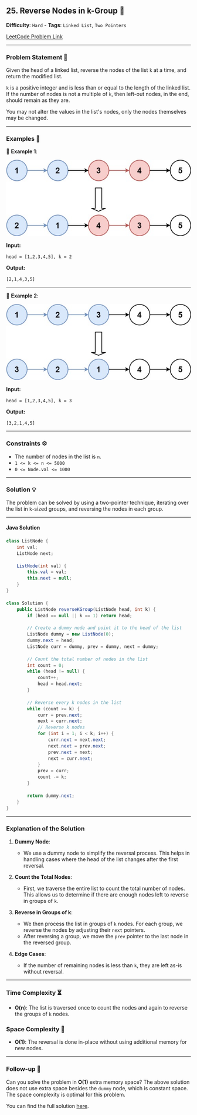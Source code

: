 ## 25. Reverse Nodes in k-Group 🔄

**Difficulty**: `Hard` - **Tags**: `Linked List`, `Two Pointers`

[LeetCode Problem Link](https://leetcode.com/problems/reverse-nodes-in-k-group/)

---

### Problem Statement 📜

Given the head of a linked list, reverse the nodes of the list `k` at a time, and return the modified list.

`k` is a positive integer and is less than or equal to the length of the linked list. If the number of nodes is not a multiple of `k`, then left-out nodes, in the end, should remain as they are.

You may not alter the values in the list's nodes, only the nodes themselves may be changed.

---

### Examples 🌟

🔹 **Example 1**:

![](reverse_ex1.jpg)

**Input:**

```plaintext
head = [1,2,3,4,5], k = 2
```

**Output:**

```plaintext
[2,1,4,3,5]
```

---

🔹 **Example 2**:

![](reverse_ex2.jpg)

**Input:**

```plaintext
head = [1,2,3,4,5], k = 3
```

**Output:**

```plaintext
[3,2,1,4,5]
```

---

### Constraints ⚙️

- The number of nodes in the list is `n`.
- `1 <= k <= n <= 5000`
- `0 <= Node.val <= 1000`

---

### Solution 💡

The problem can be solved by using a two-pointer technique, iterating over the list in `k`-sized groups, and reversing the nodes in each group.

---

#### Java Solution

```java
class ListNode {
    int val;
    ListNode next;

    ListNode(int val) {
        this.val = val;
        this.next = null;
    }
}

class Solution {
    public ListNode reverseKGroup(ListNode head, int k) {
        if (head == null || k == 1) return head;

        // Create a dummy node and point it to the head of the list
        ListNode dummy = new ListNode(0);
        dummy.next = head;
        ListNode curr = dummy, prev = dummy, next = dummy;

        // Count the total number of nodes in the list
        int count = 0;
        while (head != null) {
            count++;
            head = head.next;
        }

        // Reverse every k nodes in the list
        while (count >= k) {
            curr = prev.next;
            next = curr.next;
            // Reverse k nodes
            for (int i = 1; i < k; i++) {
                curr.next = next.next;
                next.next = prev.next;
                prev.next = next;
                next = curr.next;
            }
            prev = curr;
            count -= k;
        }

        return dummy.next;
    }
}
```

---

### Explanation of the Solution

1. **Dummy Node**:

   - We use a dummy node to simplify the reversal process. This helps in handling cases where the head of the list changes after the first reversal.

2. **Count the Total Nodes**:

   - First, we traverse the entire list to count the total number of nodes. This allows us to determine if there are enough nodes left to reverse in groups of `k`.

3. **Reverse in Groups of k**:

   - We then process the list in groups of `k` nodes. For each group, we reverse the nodes by adjusting their `next` pointers.
   - After reversing a group, we move the `prev` pointer to the last node in the reversed group.

4. **Edge Cases**:
   - If the number of remaining nodes is less than `k`, they are left as-is without reversal.

---

### Time Complexity ⏳

- **O(n)**: The list is traversed once to count the nodes and again to reverse the groups of `k` nodes.

### Space Complexity 💾

- **O(1)**: The reversal is done in-place without using additional memory for new nodes.

---

### Follow-up 🧐

Can you solve the problem in **O(1)** extra memory space? The above solution does not use extra space besides the `dummy` node, which is constant space. The space complexity is optimal for this problem.

You can find the full solution [here](Solution.java).
